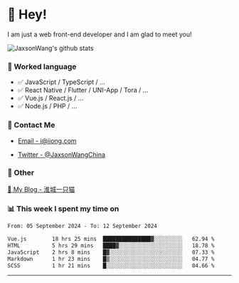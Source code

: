 # 👋 Hey!

I am just a web front-end developer and I am glad to meet you!

![JaxsonWang's github stats](https://github-readme-stats.vercel.app/api?username=JaxsonWang&&show_icons=true&&title_color=1abc9c&&icon_color=1abc9c)


### 📝 Worked language

- ✅ JavaScript / TypeScript / ...
- ✅ React Native / Flutter / UNI-App / Tora / ...
- ✅ Vue.js / React.js / ...
- ✅ Node.js / PHP / ...

### 📮 Contact Me

- [Email - i@iiong.com](mailto:i@iiong.com)

- [Twitter - @JaxsonWangChina](https://twitter.com/JaxsonWangChina)

### 🤪 Other

[📌 My Blog - 淮城一只猫](https://iiong.com)

### 📊 This week I spent my time on

<!--START_SECTION:waka-->

```txt
From: 05 September 2024 - To: 12 September 2024

Vue.js        18 hrs 25 mins  ███████████████▓░░░░░░░░░   62.94 %
HTML          5 hrs 29 mins   ████▓░░░░░░░░░░░░░░░░░░░░   18.78 %
JavaScript    2 hrs 8 mins    █▓░░░░░░░░░░░░░░░░░░░░░░░   07.33 %
Markdown      1 hr 23 mins    █▒░░░░░░░░░░░░░░░░░░░░░░░   04.77 %
SCSS          1 hr 21 mins    █░░░░░░░░░░░░░░░░░░░░░░░░   04.66 %
```

<!--END_SECTION:waka-->

---
